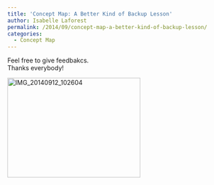 ```yaml
---
title: 'Concept Map: A Better Kind of Backup Lesson'
author: Isabelle Laforest
permalink: /2014/09/concept-map-a-better-kind-of-backup-lesson/
categories:
  - Concept Map
---
```

Feel free to give feedbakcs.  
Thanks everybody!

[<img class="alignnone size-medium wp-image-8615" alt="IMG_20140912_102604" src="http://teaching.software-carpentry.org/wp-content/uploads/2014/09/IMG_20140912_1026041-300x225.jpg" width="300" height="225" />][1]

 [1]: http://teaching.software-carpentry.org/wp-content/uploads/2014/09/IMG_20140912_1026041.jpg
